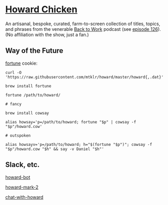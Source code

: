 # [Howard Chicken](https://www.howardchicken.com)

An artisanal, bespoke, curated, farm-to-screen collection of titles, topics, and phrases from the venerable [Back to Work](http://5by5.tv/b2w) podcast (see [episode 126](http://5by5.tv/b2w/126)). (No affiliation with the show, just a fan.)

## Way of the Future

[fortune](https://en.wikipedia.org/wiki/Fortune_%28Unix%29) cookie:

```console
curl -O 'https://raw.githubusercontent.com/mtklr/howard/master/howard{,.dat}'

brew install fortune

fortune /path/to/howard/

# fancy

brew install cowsay

alias howsay='p=/path/to/howard; fortune "$p" | cowsay -f "$p"/howard.cow'

# outspoken

alias howsayv='p=/path/to/howard; h="$(fortune "$p")"; cowsay -f "$p"/howard.cow "$h" && say -v Daniel "$h"'
```

## Slack, etc.

[howard-bot](https://github.com/shoesandsocks/howard-bot)

[howard-mark-2](https://github.com/shoesandsocks/howard-mark-2)

[chat-with-howard](https://github.com/shoesandsocks/chat-with-howard)
